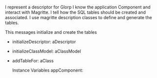 I represent a descriptor for Glorp
I know the application Component and interact with Magritte.
I tell how the SQL tables should be created and associated.
I use magritte description classes to define and generate the tables.


This messages initialize and create the tables
- initializeDescriptor:  aDescriptor
- initializeClassModel: aClassModel
- addTableFor: aClass 

    Instance Variables
	appComponent:		<steamApplicationComponent>
